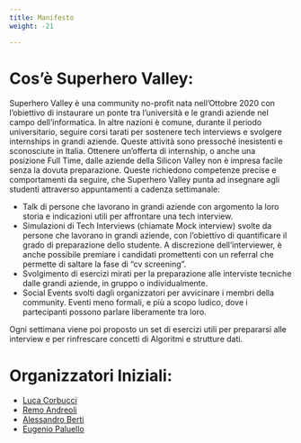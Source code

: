 ```yaml
---
title: Manifesto
weight: -21

---
```


# Cos’è Superhero Valley:

Superhero Valley è una community no-profit nata nell’Ottobre 2020 con l’obiettivo di instaurare un ponte tra l’università e le grandi aziende nel campo dell’informatica. 
In altre nazioni è comune, durante il periodo universitario, seguire corsi tarati per sostenere tech interviews e svolgere internships in grandi aziende. Queste attività sono pressoché inesistenti e sconosciute in Italia.
Ottenere un’offerta di internship, o anche una posizione Full Time, dalle aziende della Silicon Valley non è impresa facile senza la dovuta preparazione. Queste richiedono competenze precise e comportamenti da seguire, che Superhero Valley punta ad insegnare agli studenti attraverso appuntamenti a cadenza settimanale:

- Talk di persone che lavorano in grandi aziende con argomento la loro storia e indicazioni utili per affrontare una tech interview.
- Simulazioni di Tech Interviews (chiamate Mock interview) svolte da persone che lavorano in grandi aziende, con l’obiettivo di quantificare il grado di preparazione dello studente. A discrezione dell’interviewer, è anche possibile premiare i candidati promettenti con un referral che permette di saltare la fase di “cv screening”.
- Svolgimento di esercizi mirati per la preparazione alle interviste tecniche dalle grandi aziende, in gruppo o individualmente.
- Social Events svolti dagli organizzatori per avvicinare i membri della community. Eventi meno formali, e più a scopo ludico, dove i partecipanti possono parlare liberamente tra loro.

Ogni settimana viene poi proposto un set di esercizi utili per prepararsi alle interview e per rinfrescare concetti di Algoritmi e strutture dati.


# Organizzatori Iniziali:

- [Luca Corbucci](https://www.linkedin.com/in/lucacorbucci/)
- [Remo Andreoli](https://www.linkedin.com/in/remoandreoli/)
- [Alessandro Berti](https://www.linkedin.com/in/aleberti/)
- [Eugenio Paluello](https://www.linkedin.com/in/eugpaluello/ )





